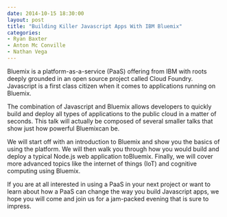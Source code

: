 ```yaml
---
date: 2014-10-15 18:30:00
layout: post
title: "Building Killer Javascript Apps With IBM Bluemix"
categories:
- Ryan Baxter
- Anton Mc Conville
- Nathan Vega
---
```


Bluemix is a platform-as-a-service (PaaS) offering from IBM with roots deeply grounded in an open source project called Cloud Foundry. Javascript is a first class citizen when it comes to applications running on Bluemix.

The combination of Javascript and Bluemix allows developers to quickly build and deploy all types of applications to the public cloud in a matter of seconds. This talk will actually be composed of several smaller talks that show just how powerful Bluemixcan be.

We will start off with an introduction to Bluemix and show you the basics of using the platform. We will then walk you through how you would build and deploy a typical Node.js web application toBluemix. Finally, we will cover more advanced topics like the internet of things (IoT) and cognitive computing using Bluemix.

If you are at all interested in using a PaaS in your next project or want to learn about how a PaaS can change the way you build Javascript apps, we hope you will come and join us for a jam-packed evening that is sure to impress.
